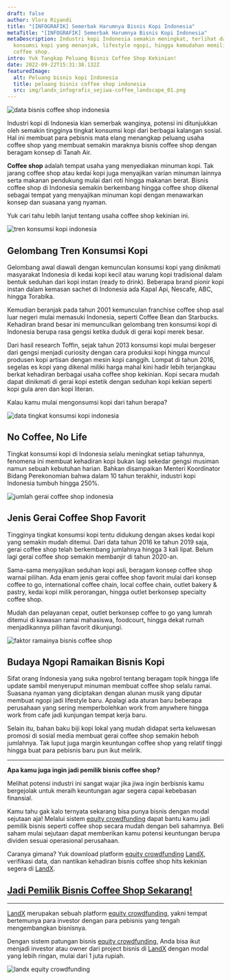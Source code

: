 ```yaml
---
draft: false
author: Vlora Riyandi
title: "[INFOGRAFIK] Semerbak Harumnya Bisnis Kopi Indonesia"
metaTitle: "[INFOGRAFIK] Semerbak Harumnya Bisnis Kopi Indonesia"
metaDescription: Industri kopi Indonesia semakin meningkat, terlihat data
  konsumsi kopi yang menanjak, lifestyle ngopi, hingga kemudahan memiliki bisnis
  coffee shop.
intro: Yuk Tangkap Peluang Bisnis Coffee Shop Kekinian!
date: 2022-09-22T15:31:38.132Z
featuredImage:
  alt: Peluang bisnis kopi Indonesia
  title: peluang bisnis coffee shop indonesia
  src: img/landx_infografis_sejiwa-coffee_landscape_01.png
---
```

![data bisnis coffee shop indonesia](https://lh6.googleusercontent.com/2QqRyvN9IMFoaiupCuW2-QHHt-hD_vtsDsuJy7wRhBxVNe-ZjXyNBp5gCJvIPkDehf3fgGXfDSHh-oea128bJwejvwgkCCZ7lX8sQGsWlYnN0ZqQh_d4dP_fiNcCT0Q2_3YA6pj4kp0EitQbjF2-va3KogTAu-jp9vzesNyBl44TfBB8MVRYo8jgdg "data bisnis coffee shop indonesia")

Industri kopi di Indonesia kian semerbak wanginya, potensi ini ditunjukkan oleh semakin tingginya tingkat konsumsi kopi dari berbagai kalangan sosial. Hal ini membuat para pebisnis mata elang menangkap peluang usaha coffee shop yang membuat semakin maraknya bisnis coffee shop dengan beragam konsep di Tanah Air. 

**Coffee shop** adalah tempat usaha yang menyediakan minuman kopi. Tak jarang coffee shop atau kedai kopi juga menyajikan varian minuman lainnya serta makanan pendukung mulai dari roti hingga makanan berat. Bisnis coffee shop di Indonesia semakin berkembang hingga coffee shop dikenal sebagai tempat yang menyajikan minuman kopi dengan menawarkan konsep dan suasana yang nyaman.

Yuk cari tahu lebih lanjut tentang usaha coffee shop kekinian ini.

![tren konsumsi kopi indonesia](https://lh3.googleusercontent.com/wUtMBNzhC56uV1cRWUj9i4Wqv68TxdQY68kSfZXMEJwEVrKgSoV2Kf9bVIYhFAyg2mRnse7EBGjrDZVMD-IU5FXCq6Ab3ltg7mnV9zKr1RSS_uOg5MwnGi56QtVvsdfaZRdxc7DtPdLI58Wj3vR9pUJVNIrwX-nf3EoNJQvMUU99qBkn1hbl1RHwUQ "tren konsumsi kopi indonesia")

## Gelombang Tren Konsumsi Kopi

Gelombang awal diawali dengan kemunculan konsumsi kopi yang dinikmati masyarakat Indonesia di kedai kopi kecil atau warung kopi tradisional dalam bentuk seduhan dari kopi instan (ready to drink). Beberapa brand pionir kopi instan dalam kemasan sachet di Indonesia ada Kapal Api, Nescafe, ABC, hingga Torabika.

Kemudian beranjak pada tahun 2001 kemunculan franchise coffee shop asal luar negeri mulai memasuki Indonesia, seperti Coffee Bean dan Starbucks. Kehadiran brand besar ini memunculkan gelombang tren konsumsi kopi di Indonesia berupa rasa gengsi ketika duduk di gerai kopi merek besar.

Dari hasil research Toffin, sejak tahun 2013 konsumsi kopi mulai bergeser dari gengsi menjadi curiosity dengan cara produksi kopi hingga muncul produsen kopi artisan dengan mesin kopi canggih. Lompat di tahun 2016, segelas es kopi yang dikenal miliki harga mahal kini hadir lebih terjangkau berkat kehadiran berbagai usaha coffee shop kekinian. Kopi secara mudah dapat dinikmati di gerai kopi estetik dengan seduhan kopi kekian seperti kopi gula aren dan kopi literan. 

Kalau kamu mulai mengonsumsi kopi dari tahun berapa?

![data tingkat konsumsi kopi indonesia](https://lh3.googleusercontent.com/yPwigYT4p992XvQvE9wbMdYh3jlJwJbD_x55P0c_oddZCu_Xm3v16FM2VES3B-14bseuRMoyluK6991r9ti9tBQQJosyELOypqM3B6CzoIIKETKO013nQs6oPnm1iQ5KklIQQ_6eqDzFDufaEVtV2a0m8BHDtX1r0RmV_4eBYdkWP_buzDOVSHx0Nw "data tingkat konsumsi kopi indonesia")

## No Coffee, No Life

Tingkat konsumsi kopi di Indonesia selalu meningkat setiap tahunnya, fenomena ini membuat kehadiran kopi bukan lagi sekedar gengsi musiman namun sebuah kebutuhan harian. Bahkan disampaikan Menteri Koordinator Bidang Perekonomian bahwa dalam 10 tahun terakhir, industri kopi Indonesia tumbuh hingga 250%. 

![jumlah gerai coffee shop indonesia](https://lh4.googleusercontent.com/1Gfht4dEwmZPgNZlwcPxN5deLW_jvNy9M7fG8ReKeCW9ZGOThcUTs07KF4Y3McWXCp03Qmkipqa-ueQ7dBJ96eIo0iWD8ADMLbdq_oEU4xrFwuxSIKGnH_yEO0wiekRvPQQEjGgqDIHbdMNB8eNexHMNlLLd0MhGtaPNDGZroiRe6a_dZdRo7ftZHg "jumlah gerai coffee shop indonesia")

## Jenis Gerai Coffee Shop Favorit 

Tingginya tingkat konsumsi kopi tentu didukung dengan akses kedai kopi yang semakin mudah ditemui. Dari data tahun 2016 ke tahun 2019 saja, gerai coffee shop telah berkembang jumlahnya hingga 3 kali lipat. Belum lagi gerai coffee shop semakin membanjir di tahun 2020-an.

Sama-sama menyajikan seduhan kopi asli, beragam konsep coffee shop warnai pilihan. Ada enam jenis gerai coffee shop favorit mulai dari konsep coffee to go, international coffee chain, local coffee chain, outlet bakery & pastry, kedai kopi milik perorangan, hingga outlet berkonsep specialty coffee shop.

Mudah dan pelayanan cepat, outlet berkonsep coffee to go yang lumrah ditemui di kawasan ramai mahasiswa, foodcourt, hingga dekat rumah menjadikannya pilihan favorit dikunjungi.

![faktor ramainya bisnis coffee shop](https://lh5.googleusercontent.com/VNCtziYmzPPWXrGNSfmN3ED2QyNX8YumghbliAu-Gc2o_bM3aik5RQWIzUe_Ugv65oobQUUnjyrIntd9GRzirsD6PheRVF2VfWaMYuJt0ZzW__AfjGY0Pck7qRn80AXNbjFGDFOXPYp2ysC1nWdoH4iNZI0xd2fZUIkWXTKsmbM23oSSzXFxadcyiw "alasan ramainya bisnis coffee shop")

## Budaya Ngopi Ramaikan Bisnis Kopi

Sifat orang Indonesia yang suka ngobrol tentang beragam topik hingga life update sambil menyeruput minuman membuat coffee shop selalu ramai. Suasana nyaman yang diciptakan dengan alunan musik yang diputar membuat ngopi jadi lifestyle baru. Apalagi ada aturan baru beberapa perusahaan yang sering memperbolehkan work from anywhere hingga work from cafe jadi kunjungan tempat kerja baru.

Selain itu, bahan baku biji kopi lokal yang mudah didapat serta keluwesan promosi di sosial media membuat gerai coffee shop semakin heboh jumlahnya. Tak luput juga margin keuntungan coffee shop yang relatif tinggi hingga buat para pebisnis baru pun ikut melirik.

- - -

**Apa kamu juga ingin jadi pemilik bisnis coffee shop?**

Melihat potensi industri ini sangat wajar jika jiwa ingin berbisnis kamu bergejolak untuk meraih keuntungan agar segera capai kebebasan finansial. 

Kamu tahu gak kalo ternyata sekarang bisa punya bisnis dengan modal sejutaan aja! Melalui sistem [equity crowdfunding](https://landx.id/) dapat bantu kamu jadi pemilik bisnis seperti coffee shop secara mudah dengan beli sahamnya. Beli saham mulai sejutaan dapat memberikan kamu potensi keuntungan berupa dividen sesuai operasional perusahaan.

Caranya gimana? Yuk download platform [equity crowdfunding](https://landx.id/) [LandX](https://landx.id/), verifikasi data, dan nantikan kehadiran bisnis coffee shop hits kekinian segera di [LandX](https://landx.id/).

## [Jadi Pemilik Bisnis Coffee Shop Sekarang!](https://app.landx.id/?utm_source=Organic+Page&utm_medium=Content+Blog&utm_campaign=BlogLandX&utm_id=Blog)

- - -

[LandX](https://landx.id/) merupakan sebuah platform [equity crowdfunding](https://landx.id/), yakni tempat bertemunya para investor dengan para pebisnis yang tengah mengembangkan bisnisnya.

Dengan sistem patungan bisnis [equity crowdfunding](https://landx.id/), Anda bisa ikut menjadi investor atau owner dari project bisnis di [LandX](https://landx.id/) dengan modal yang lebih ringan, mulai dari 1 juta rupiah.

![landx equity crowdfunding](https://lh5.googleusercontent.com/ItnbV2k19p7d58j3TAasLhqrDI6NpA3Szz8U7K4W-fcH3tVovvigFLybtLTAD2i2YodgDTrBy1DUg36l9bRdgugkUGjyL0XE5CkT_TcHyob1wjH5hfunLXaki50FQJFjhNMW46KkQrDktm3L89tCT713gQYmhQWgxhX53I0BcyUzW-7M8wpCfj8__g "landx equity crowdfunding")